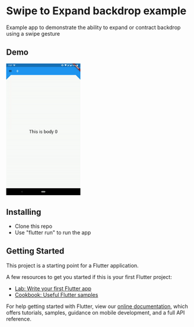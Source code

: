 # Swipe to Expand backdrop example

Example app to demonstrate the ability to expand or contract backdrop using a swipe gesture 

## Demo 
<img src="https://github.com/Vulfpeck/SwipeToExpandBackdrop/blob/master/demo.gif?raw=true" width="200" height="355.5" />

## Installing
- Clone this repo
- Use "flutter run" to run the app

## Getting Started

This project is a starting point for a Flutter application.

A few resources to get you started if this is your first Flutter project:

- [Lab: Write your first Flutter app](https://flutter.io/docs/get-started/codelab)
- [Cookbook: Useful Flutter samples](https://flutter.io/docs/cookbook)

For help getting started with Flutter, view our 
[online documentation](https://flutter.io/docs), which offers tutorials, 
samples, guidance on mobile development, and a full API reference.
